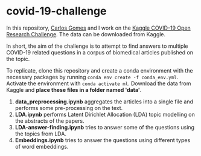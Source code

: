 # covid-19-challenge

In this repository, [Carlos Gomes](https://github.com/CarlosGomes98) and I work on the [Kaggle COVID-19 Open Research Challenge](https://www.kaggle.com/allen-institute-for-ai/CORD-19-research-challenge). The data can be downloaded from Kaggle. 

In short, the aim of the challenge is to attempt to find answers to multiple COVID-19 related questions in a corpus of biomedical articles published on the topic.

To replicate, clone this repository and create a conda environment with the necessary packages by running ```conda env create -f conda_env.yml```. Activate the environment with ```conda activate ml```.  Download the data from Kaggle and **place these files in a folder named 'data'**.


1) **data_preprocessing.ipynb** aggregates the articles into a single file and performs some pre-processing on the text.
2) **LDA.ipynb** performs Latent Dirichlet Allocation (LDA) topic modelling on the abstracts of the papers.
3) **LDA-answer-finding.ipynb** tries to answer some of the questions using the topics from LDA.
4) **Embeddings.ipynb** tries to answer the questions using different types of word embeddings.

